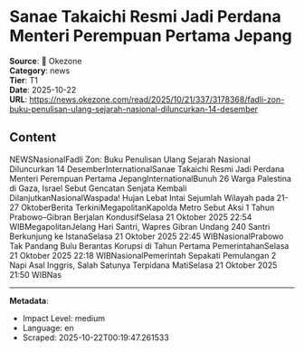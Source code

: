 # Sanae Takaichi Resmi Jadi Perdana Menteri Perempuan Pertama Jepang

**Source**: 📰 Okezone  
**Category**: news  
**Tier**: T1  
**Date**: 2025-10-22  
**URL**: https://news.okezone.com/read/2025/10/21/337/3178368/fadli-zon-buku-penulisan-ulang-sejarah-nasional-diluncurkan-14-desember

## Content

NEWSNasionalFadli Zon: Buku Penulisan Ulang Sejarah Nasional Diluncurkan 14 DesemberInternationalSanae Takaichi Resmi Jadi Perdana Menteri Perempuan Pertama JepangInternationalBunuh 26 Warga Palestina di Gaza, Israel Sebut Gencatan Senjata Kembali DilanjutkanNasionalWaspada! Hujan Lebat Intai Sejumlah Wilayah pada 21-27 OktoberBerita TerkiniMegapolitanKapolda Metro Sebut Aksi 1 Tahun Prabowo–Gibran Berjalan KondusifSelasa 21 Oktober 2025 22:54 WIBMegapolitanJelang Hari Santri, Wapres Gibran Undang 240 Santri Berkunjung ke IstanaSelasa 21 Oktober 2025 22:45 WIBNasionalPrabowo Tak Pandang Bulu Berantas Korupsi di Tahun Pertama PemerintahanSelasa 21 Oktober 2025 22:18 WIBNasionalPemerintah Sepakati Pemulangan 2 Napi Asal Inggris, Salah Satunya Terpidana MatiSelasa 21 Oktober 2025 21:50 WIBNas

---

**Metadata**:
- Impact Level: medium
- Language: en
- Scraped: 2025-10-22T00:19:47.261533
